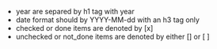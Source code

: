 - year are separed by h1 tag with year
- date format should by YYYY-MM-dd with an h3 tag only
- checked or done items are denoted by [x]
- unchecked or not_done items are denoted by either [] or [ ]
